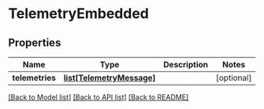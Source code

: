 # TelemetryEmbedded

## Properties
Name | Type | Description | Notes
------------ | ------------- | ------------- | -------------
**telemetries** | [**list[TelemetryMessage]**](TelemetryMessage.md) |  | [optional] 

[[Back to Model list]](../../README.md#documentation-for-models) [[Back to API list]](../../README.md#documentation-for-api-endpoints) [[Back to README]](../../README.md)


